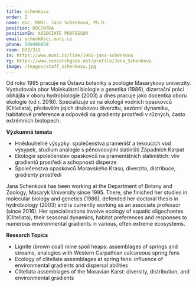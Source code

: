 ```yaml
---
title: schenkova
order: 2
name: doc. RNDr. Jana Schenková, Ph.D.
position: DOCENTKA
positionEn: ASSOCIATE PROFESSOR
email: schenk@sci.muni.cz
phone: 549496959
room: D32/315
is: https://www.muni.cz/lide/1981-jana-schenkova
rg: https://www.researchgate.net/profile/Jana_Schenkova
image: /images/staff_schenkova.jpg
---
```

<div class="cz">
Od roku 1995 pracuje na Ústavu botaniky a zoologie Masarykovy univerzity. Vystudovala obor Molekulární biologie a genetika (1986), dizertační práci obhájila v oboru hydrobiologie (2003) a dnes pracuje jako docentka oboru ekologie (od r. 2016). Specializuje se na ekologii vodních opaskovců (Clitellata), především jejich druhovou diverzitu, sezónní dynamiku, habitatové preference a odpovědi na gradienty prostředí v různých, často extrémních biotopech.

**Výzkumná témata**

* Hnědouhelné výsypky: společenstva pramenišť a tekoucích vod výsypek, studium analogie s pěnovcovými slatiništi Západních Karpat
* Ekologie společenstev opaskovců na prameništních slatiništích: vliv gradientů prostředí a schopnosti disperze
* Společenstva opaskovců Moravského Krasu, diverzita, distribuce, gradienty prostředí

</div>

<div class="en">

Jana Schenková has been working at the Department of Botany and Zoology, Masaryk University since 1995. There, she finished her studies in molecular biology and genetics (1986), defended her doctoral thesis in hydrobiology (2003) and is currently working as an associate professor (since 2016). Her specialisations involve ecology of aquatic oligochaetes (Clitellata), their seasonal dynamics, habitat preferences and responses to numerous environmental gradients in various, often extreme ecosystems.

**Research Topics**

* Lignite (brown coal) mine spoil heaps: assemblages of springs and streams, analogies with Western Carpathian calcareous spring fens
* Ecology of clitellate assemblages at spring fens: influence of environmental gradients and dispersal abilities
* Clitellata assemblages of the Moravian Karst: diversity, distribution, and environmental gradients



</div>